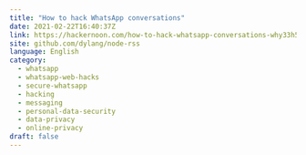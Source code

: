 ```yaml
---
title: "How to hack WhatsApp conversations"
date: 2021-02-22T16:40:37Z
link: https://hackernoon.com/how-to-hack-whatsapp-conversations-why33h5?source=rss&utm_medium=RSS&utm_source=news.12bit.vn
site: github.com/dylang/node-rss
language: English
category:
  - whatsapp
  - whatsapp-web-hacks
  - secure-whatsapp
  - hacking
  - messaging
  - personal-data-security
  - data-privacy
  - online-privacy
draft: false
---
```

